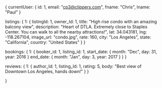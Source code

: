 {
  currentUser: {
    id: 1,
    email: "cp3@clippers.com",
    fname: "Chris",
    lname: "Paul"
  }

  listings: {
    1: {
      listingId: 1,
      owner_Id: 1,
      title: "High rise condo with an amazing balcony view",
      description: "Heart of DTLA. Extremely close to Staples Center. You can walk to all the nearby attractions!",
      lat: 34.043181,
      lng: -118.267104,
      image_url: "condo.jpg",
      rate: 160,
      city: "Los Angeles",
      state: "California",
      country: "United States"
    }
  }

  bookings: {
    1: {
      booker_id: 1,
      listing_id: 1,
      start_date: { month: "Dec", day: 31, year: 2016 }
      end_date: { month: "Jan", day: 3, year: 2017 }
    }
  }

  reviews: {
    1: {
      author_Id: 1,
      listing_Id: 1,
      rating: 5,
      body: "Best view of Downtown Los Angeles, hands down!"
    }
  }

}

